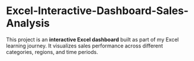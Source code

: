 # Excel-Interactive-Dashboard-Sales-Analysis
This project is an **interactive Excel dashboard** built as part of my Excel learning journey.   It visualizes sales performance across different categories, regions, and time periods.
